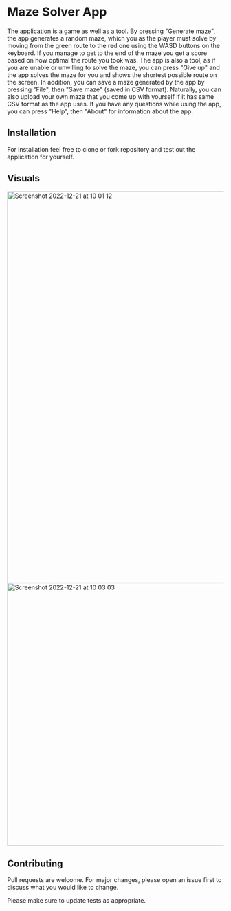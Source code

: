 # Maze Solver App

The application is a game as well as a tool. By pressing "Generate maze", the app generates a
random maze, which you as the player must solve by moving from the green route to the red one
using the WASD buttons on the keyboard. If you manage to get to the end of the maze you get a
score based on how optimal the route you took was.
The app is also a tool, as if you are unable or unwilling to solve the maze, you can press "Give
up" and the app solves the maze for you and shows the shortest possible route on the screen. In addition, you can
save a maze generated by the app by pressing "File", then "Save maze" (saved in CSV format).
Naturally, you can also upload your own maze that you come up with yourself if it has
same CSV format as the app uses. If you have any questions while using the app, you can press "Help",
then "About" for information about the app.

## Installation

For installation feel free to clone or fork repository and test out the application for yourself.

## Visuals

<img width="912" alt="Screenshot 2022-12-21 at 10 01 12" src="https://user-images.githubusercontent.com/85120441/208869406-8c7b945d-26f4-4e71-82cc-2c552bbfbbe5.png">

<img width="612" alt="Screenshot 2022-12-21 at 10 03 03" src="https://user-images.githubusercontent.com/85120441/208869466-cf5d4011-bdec-48d0-b340-684f594c85ab.png">


## Contributing

Pull requests are welcome. For major changes, please open an issue first
to discuss what you would like to change.

Please make sure to update tests as appropriate.

